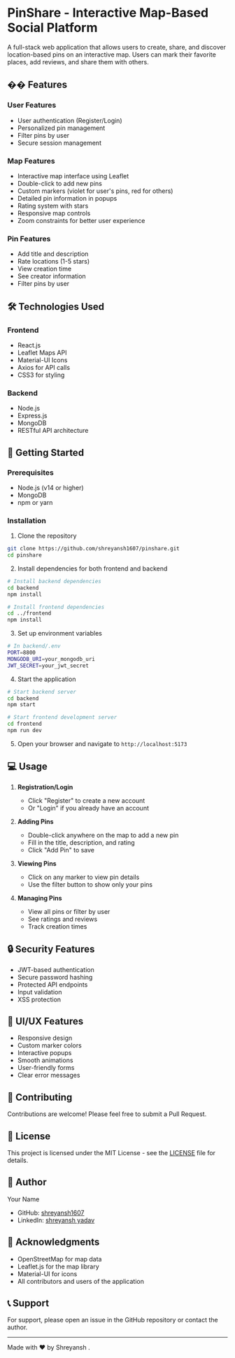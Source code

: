 # PinShare - Interactive Map-Based Social Platform

A full-stack web application that allows users to create, share, and discover location-based pins on an interactive map. Users can mark their favorite places, add reviews, and share them with others.

## �� Features

### User Features
- User authentication (Register/Login)
- Personalized pin management
- Filter pins by user
- Secure session management

### Map Features
- Interactive map interface using Leaflet
- Double-click to add new pins
- Custom markers (violet for user's pins, red for others)
- Detailed pin information in popups
- Rating system with stars
- Responsive map controls
- Zoom constraints for better user experience

### Pin Features
- Add title and description
- Rate locations (1-5 stars)
- View creation time
- See creator information
- Filter pins by user

## 🛠️ Technologies Used

### Frontend
- React.js
- Leaflet Maps API
- Material-UI Icons
- Axios for API calls
- CSS3 for styling

### Backend
- Node.js
- Express.js
- MongoDB
- RESTful API architecture

## 🚀 Getting Started

### Prerequisites
- Node.js (v14 or higher)
- MongoDB
- npm or yarn

### Installation

1. Clone the repository
```bash
git clone https://github.com/shreyansh1607/pinshare.git
cd pinshare
```

2. Install dependencies for both frontend and backend
```bash
# Install backend dependencies
cd backend
npm install

# Install frontend dependencies
cd ../frontend
npm install
```

3. Set up environment variables
```bash
# In backend/.env
PORT=8800
MONGODB_URI=your_mongodb_uri
JWT_SECRET=your_jwt_secret
```

4. Start the application
```bash
# Start backend server
cd backend
npm start

# Start frontend development server
cd frontend
npm run dev
```

5. Open your browser and navigate to `http://localhost:5173`

## 💻 Usage

1. **Registration/Login**
   - Click "Register" to create a new account
   - Or "Login" if you already have an account

2. **Adding Pins**
   - Double-click anywhere on the map to add a new pin
   - Fill in the title, description, and rating
   - Click "Add Pin" to save

3. **Viewing Pins**
   - Click on any marker to view pin details
   - Use the filter button to show only your pins

4. **Managing Pins**
   - View all pins or filter by user
   - See ratings and reviews
   - Track creation times

## 🔒 Security Features

- JWT-based authentication
- Secure password hashing
- Protected API endpoints
- Input validation
- XSS protection

## 🎨 UI/UX Features

- Responsive design
- Custom marker colors
- Interactive popups
- Smooth animations
- User-friendly forms
- Clear error messages

## 🤝 Contributing

Contributions are welcome! Please feel free to submit a Pull Request.

## 📝 License

This project is licensed under the MIT License - see the [LICENSE](LICENSE) file for details.

## 👤 Author

Your Name
- GitHub: [shreyansh1607](https://github.com/shreyansh1607)
- LinkedIn: [shreyansh yadav](www.linkedin.com/in/shreyansh-yadav-2b9851246)

## 🙏 Acknowledgments

- OpenStreetMap for map data
- Leaflet.js for the map library
- Material-UI for icons
- All contributors and users of the application

## 📞 Support

For support, please open an issue in the GitHub repository or contact the author.

---

Made with ❤️ by Shreyansh .
